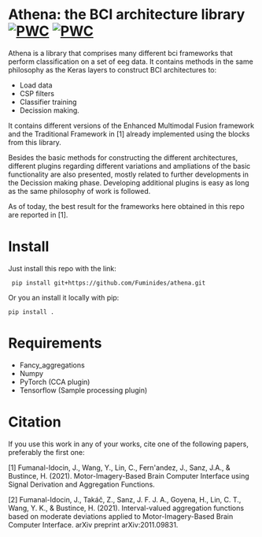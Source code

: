 # Athena: the BCI architecture library [![PWC](https://img.shields.io/endpoint.svg?url=https://paperswithcode.com/badge/motor-imagery-based-brain-computer-interface/eeg-4-classes-on-bci-competition-iv-2a)](https://paperswithcode.com/sota/eeg-4-classes-on-bci-competition-iv-2a?p=motor-imagery-based-brain-computer-interface) [![PWC](https://img.shields.io/endpoint.svg?url=https://paperswithcode.com/badge/motor-imagery-based-brain-computer-interface/eeg-left-right-hand-on-bci-competition-iv-2a)](https://paperswithcode.com/sota/eeg-left-right-hand-on-bci-competition-iv-2a?p=motor-imagery-based-brain-computer-interface)
Athena is a library that comprises many different bci frameworks that perform classification on a set of eeg data. It contains methods in the same philosophy as the Keras layers to construct BCI architectures to:
* Load data
* CSP filters
* Classifier training
* Decission making.

It contains different versions of the Enhanced Multimodal Fusion framework and the Traditional Framework in [1] already implemented using the blocks from this library.

Besides the basic methods for constructing the different architectures, different plugins regarding different variations and ampliations of the basic functionality are also presented, mostly related to further developments in the Decission making phase. Developing additional plugins is easy as long as the same philosophy of work is followed.

As of today, the best result for the frameworks here obtained in this repo are reported in [1].

# Install

Just install this repo with the link:

``` pip install git+https://github.com/Fuminides/athena.git```


Or you an install it locally with pip:

```pip install .```



# Requirements

* Fancy_aggregations
* Numpy
* PyTorch (CCA plugin)
* Tensorflow (Sample processing plugin)

# Citation
If you use this work in any of your works, cite one of the following papers, preferably the first one:

[1] Fumanal-Idocin, J., Wang, Y., Lin, C., Fern'andez, J., Sanz, J.A., & Bustince, H. (2021). Motor-Imagery-Based Brain Computer Interface using Signal Derivation and Aggregation Functions.


[2] Fumanal-Idocin, J., Takáč, Z., Sanz, J. F. J. A., Goyena, H., Lin, C. T., Wang, Y. K., & Bustince, H. (2021). Interval-valued aggregation functions based on moderate deviations applied to Motor-Imagery-Based Brain Computer Interface. arXiv preprint arXiv:2011.09831.